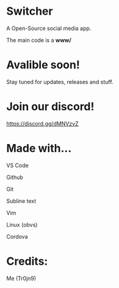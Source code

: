 # Switcher
A Open-Source social media app.

The main code is a **www/**

# Avalible soon!
Stay tuned for updates, releases and stuff.

# Join our discord!
https://discord.gg/dMNVzvZ

# Made with...
VS Code

Github

Git

Subline text

Vim

Linux (obvs)

Cordova


# Credits:
Me (Tr0jn9)
